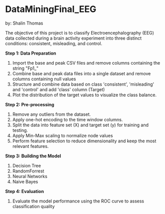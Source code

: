 # DataMiningFinal_EEG
by: Shalin Thomas

The objective of this project is to classify Electroencephalography (EEG) data collected during a brain activity experiment into three distinct conditions: consistent, misleading, and control. 

**Step 1: Data Preparation**

1. Import the base and peak CSV files and remove columns containing the string "Fp1_"
2. Combine base and peak data files into a single dataset and remove columns containing null values
3. Structure and combine data based on class 'consistent', 'misleading' and 'control' and add 'class' column (Target)
4. Plot the distribution of the target values to visualize the class balance.


**Step 2: Pre-processing**

1. Remove any outliers from the dataset.
2. Apply one-hot encoding to the time window columns.
3. Split the data into feature set (X) and target set (y) for training and testing.
3. Apply Min-Max scaling to normalize node values
4. Perform feature selection to reduce dimensionality and keep the most relevant features.

**Step 3: Building the Model**
1. Decision Tree
2. RandomForrest
3. Neural Networks
4. Naive Bayes

**Step 4: Evaluation**
1. Evaluate the model performance using the ROC curve to assess classification quality
